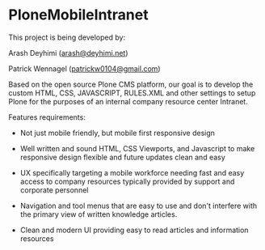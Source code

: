 # PloneMobileIntranet
This project is being developed by:

Arash Deyhimi (arash@deyhimi.net)

Patrick Wennagel (patrickw0104@gmail.com)


Based on the open source Plone CMS platform, our goal is to develop the custom HTML, CSS, JAVASCRIPT, RULES.XML and other settings to setup Plone for the purposes of an internal company resource center Intranet.


Features requirements:

 - Not just mobile friendly, but mobile first responsive design
 
 - Well written and sound HTML, CSS Viewports, and Javascript to make responsive design flexible and future updates clean and easy

 - UX specifically targeting a mobile workforce needing fast and easy access to company resources typically provided by support and corporate personnel

 - Navigation and tool menus that are easy to use and don't interfere with the primary view of written knowledge articles.

 - Clean and modern UI providing easy to read articles and information resources

